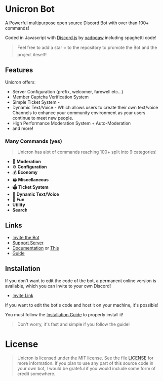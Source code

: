 
# Unicron Bot
A Powerful multipurpose open source Discord Bot with over than 100+ commands!

Coded in Javascript with [Discord.js](https://discord.js.org) by [oadpoaw](https://github.com/oadpoaw) including spaghetti code!

> Feel free to add a star ⭐ to the repository to promote the Bot and the project iteself!

## Features

Unicron offers:
- Server Configuration (prefix, welcomer, farewell etc...)
- Member Captcha Verification System
- Simple Ticket System - 
- Dynamic Text/Voice - Which allows users to create their own text/voice Channels to enhance your community environment as your users continue to meet new people.
- High Performance Moderation System + Auto-Moderation
- and more!

### Many Commands (yes)
> Unicron has alot of commands reaching 100+ split into 9 categories!
- 🚓 **Moderation**
- ⚙️ **Configuration** 
- 💰 **Economy**
- 🖨️ **Miscellaneous**
- 🗳️ **Ticket System**
- 🎵 **Dynamic Text/Voice**
- 👻 **Fun**
- **Utility**
- **Search**


## Links
- [Invite the Bot](https://discord.com/oauth2/authorize?client_id=634908645896880128&scope=bot&permissions=285599830)
- [Support Server](https://discord.gg/Pp9T2zS)
- [Documentation](https://unicron.gitbook.io/docs) or [This](docs/SUMMARY.md)
- [Guide](https://unicron.gitbook.io/guide)

## Installation

If you don't want to edit the code of the bot, a permanent online version is available, which you can invite to your own Discord!
- [Invite Link](https://discord.com/oauth2/authorize?client_id=634908645896880128&scope=bot&permissions=285599830)

If you want to edit the bot's code and host it on your machine, it's possible!

You must follow the [Installation Guide](docs/Installation.md) to properly install it!

> Don't worry, it's fast and simple if you follow the guide!

# License

> Unicron is licensed under the MIT license. See the file [LICENSE](LICENSE) for more information. If you plan to use any part of this source code in your own bot, I would be grateful if you would include some form of credit somewhere.